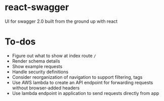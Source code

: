 # react-swagger
UI for swagger 2.0 built from the ground up with react

# To-dos
* Figure out what to show at index route `/`
* Render schema details
* Show example requests
* Handle security definitions
* Consider reorganization of navigation to support filtering, tags
* Use AWS lambda to create an API endpoint for forwarding requests without browser-added headers
* Use lambda endpoint in application to send requests directly from app